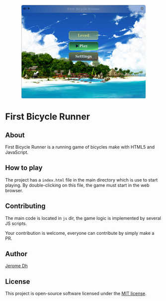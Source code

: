 <p align="center"><img src="https://raw.githubusercontent.com/jerome-Dh/first-bicycle-runner/master/images/fbr.png" width="400" alt="Icone"></p>

# First Bicycle Runner

## About

First Bicycle Runner is a running game of bicycles make with HTML5 and JavaScript. 

## How to play

The project has a ```index.html``` file in the main directory which is use to start playing.
By double-clicking on this file, the game must start in the web browser.

## Contributing

The main code is located in ``js`` dir, the game logic is implemented by several JS scripts.

Your contribution is welcome, everyone can contribute by simply make a PR.

## Author

[Jerome Dh](https://github.com/jerome-Dh/)
 
## License

This project is open-source software licensed under the [MIT license](https://opensource.org/licenses/MIT).